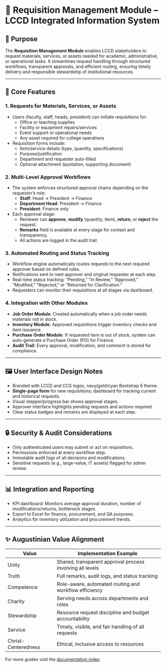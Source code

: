 # 📝 Requisition Management Module – LCCD Integrated Information System

## 🌟 Purpose

The **Requisition Management Module** enables LCCD stakeholders to request materials, services, or assets needed for academic, administrative, or operational tasks. It streamlines request handling through structured workflows, transparent approvals, and efficient routing, ensuring timely delivery and responsible stewardship of institutional resources.

---

## 🤖 Core Features

### 1. Requests for Materials, Services, or Assets
- Users (faculty, staff, heads, president) can initiate requisitions for:
  - Office or teaching supplies
  - Facility or equipment repairs/services
  - Event support or operational needs
  - Any asset required for college operations
- Requisition forms include:
  - Item/service details (type, quantity, specifications)
  - Purpose/justification
  - Department and requester auto-filled
  - Optional attachment (quotation, supporting document)

### 2. Multi-Level Approval Workflows
- The system enforces structured approval chains depending on the requestor’s role:
  - **Staff**: Head → President → Finance
  - **Department Head**: President → Finance
  - **President**: Finance only
- Each approval stage:
  - Reviewer can **approve**, **modify** (quantity, item), **return**, or **reject** the request.
  - **Remarks** field is available at every stage for context and transparency.
  - All actions are logged in the audit trail.

### 3. Automated Routing and Status Tracking
- Workflow engine automatically routes requests to the next required approver based on defined rules.
- Notifications sent to next approver and original requester at each step.
- Real-time status tracking: “Pending,” “In Review,” “Approved,” “Modified,” “Rejected,” or “Returned for Clarification.”
- Requesters can monitor their requisitions at all stages via dashboard.

### 4. Integration with Other Modules
- **Job Order Module**: Created automatically when a job order needs materials not in stock.
- **Inventory Module**: Approved requisitions trigger inventory checks and item issuance.
- **Purchase Order Module**: If requested item is out of stock, system can auto-generate a Purchase Order (PO) for Finance.
- **Audit Trail**: Every approval, modification, and comment is stored for compliance.

---

## 🖼️ User Interface Design Notes

- Branded with LCCD and CCS logos, navy/gold/cyan Bootstrap 5 theme.
- **Single-page form** for new requisitions; dashboard for tracking current and historical requests.
- Visual stepper/progress bar shows approval stages.
- Approver interface highlights pending requests and actions required.
- Clear status badges and remarks are displayed at each step.

---

## 🔒 Security & Audit Considerations

- Only authenticated users may submit or act on requisitions.
- Permissions enforced at every workflow step.
- Immutable audit logs of all decisions and modifications.
- Sensitive requests (e.g., large-value, IT assets) flagged for admin review.

---

## 📊 Integration and Reporting

- KPI dashboard: Monitors average approval duration, number of modifications/returns, bottleneck stages.
- Export to Excel for finance, procurement, and QA purposes.
- Analytics for inventory utilization and procurement trends.

---

## ✨ Augustinian Value Alignment

| Value           | Implementation Example                                      |
|-----------------|------------------------------------------------------------|
| Unity           | Shared, transparent approval process involving all levels   |
| Truth           | Full remarks, audit logs, and status tracking              |
| Competence      | Role-aware, automated routing and workflow efficiency       |
| Charity         | Serving needs across departments and roles                  |
| Stewardship     | Resource request discipline and budget accountability       |
| Service         | Timely, visible, and fair handling of all requests          |
| Christ-Centeredness | Ethical, inclusive access to resources                  |
For more guides visit the [documentation index](README.md).

